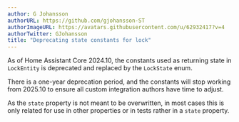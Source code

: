 ```yaml
---
author: G Johansson
authorURL: https://github.com/gjohansson-ST
authorImageURL: https://avatars.githubusercontent.com/u/62932417?v=4
authorTwitter: GJohansson
title: "Deprecating state constants for lock"
---
```


As of Home Assistant Core 2024.10, the constants used as returning state in `LockEntity` is deprecated and replaced by the `LockState` enum.

There is a one-year deprecation period, and the constants will stop working from 2025.10 to ensure all custom integration authors have time to adjust.

As the `state` property is not meant to be overwritten, in most cases this is only related for use in other properties or in tests rather in a `state` property.
